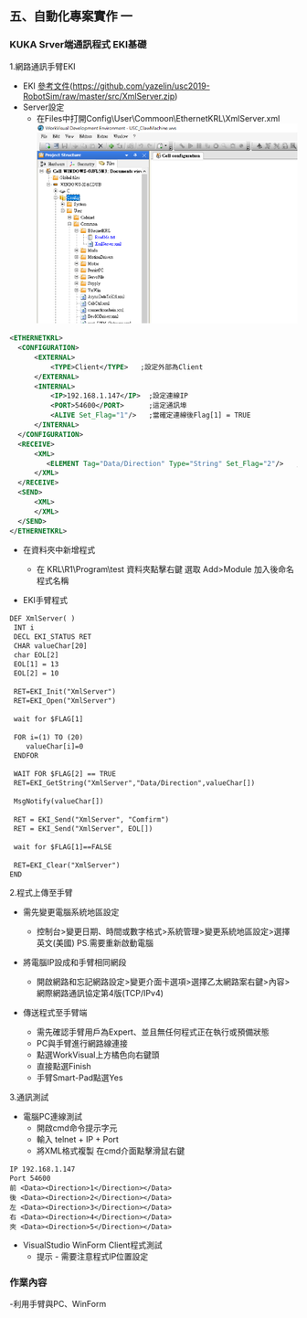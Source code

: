 ## 五、自動化專案實作 一
### KUKA Srver端通訊程式 EKI基礎

1.網路通訊手臂EKI
  - EKI [參考文件](http://www.wtech.com.tw/public/download/manual/kuka/krc4/KST-Ethernet-KRL-21-En.pdf)(https://github.com/yazelin/usc2019-RobotSim/raw/master/src/XmlServer.zip)
  - Server設定
	  - 在Files中打開Config\User\Commoon\EthernetKRL\XmlServer.xml
	  ![Image](./img/Demonstration2.PNG)

  ```xml
  <ETHERNETKRL>
	<CONFIGURATION>
		<EXTERNAL>
			<TYPE>Client</TYPE>   ;設定外部為Client
		</EXTERNAL>
		<INTERNAL>
			<IP>192.168.1.147</IP>	;設定連線IP
			<PORT>54600</PORT>		;這定通訊埠
			<ALIVE Set_Flag="1"/>	;當確定連線後Flag[1] = TRUE
		</INTERNAL>
	</CONFIGURATION>
	<RECEIVE>
		<XML>
		   <ELEMENT Tag="Data/Direction" Type="String" Set_Flag="2"/>	;設定接收到的資料 Tag="路徑" Type="資料型別" 接收資料後Flag[2]=TRUE
		</XML>
	</RECEIVE>
	<SEND>
		<XML>
		</XML>
	</SEND>
</ETHERNETKRL>
  ```

  - 在資料夾中新增程式
	  - 在 KRL\R1\Program\test 資料夾點擊右鍵 選取 Add>Module 加入後命名程式名稱


  - EKI手臂程式
  
  ```
DEF XmlServer( )
   INT i
   DECL EKI_STATUS RET
   CHAR valueChar[20]
   char EOL[2]
   EOL[1] = 13
   EOL[2] = 10
   
   RET=EKI_Init("XmlServer")
   RET=EKI_Open("XmlServer")
   
   wait for $FLAG[1]
   
   FOR i=(1) TO (20)
      valueChar[i]=0
   ENDFOR
   
   WAIT FOR $FLAG[2] == TRUE
   RET=EKI_GetString("XmlServer","Data/Direction",valueChar[])
   
   MsgNotify(valueChar[])
   
   RET = EKI_Send("XmlServer", "Comfirm")
   RET = EKI_Send("XmlServer", EOL[])
   
   wait for $FLAG[1]==FALSE
   
   RET=EKI_Clear("XmlServer")
END
  ```

2.程式上傳至手臂
- 需先變更電腦系統地區設定
	- 控制台>變更日期、時間或數字格式>系統管理>變更系統地區設定>選擇英文(美國)		         	PS.需要重新啟動電腦

- 將電腦IP設成和手臂相同網段
	- 開啟網路和忘記網路設定>變更介面卡選項>選擇乙太網路案右鍵>內容>網際網路通訊協定第4版(TCP/IPv4)
	
- 傳送程式至手臂端
	- 需先確認手臂用戶為Expert、並且無任何程式正在執行或預備狀態
	- PC與手臂進行網路線連接
	- 點選WorkVisual上方橘色向右鍵頭
	- 直接點選Finish
	- 手臂Smart-Pad點選Yes
	
3.通訊測試
- 電腦PC連線測試
	- 開啟cmd命令提示字元
	- 輸入 telnet + IP + Port
	- 將XML格式複製 在cmd介面點擊滑鼠右鍵
 ```
IP 192.168.1.147
Port 54600
前 <Data><Direction>1</Direction></Data>
後 <Data><Direction>2</Direction></Data>
左 <Data><Direction>3</Direction></Data>
右 <Data><Direction>4</Direction></Data>
夾 <Data><Direction>5</Direction></Data>
```

- VisualStudio WinForm Client程式測試
	- 提示 - 需要注意程式IP位置設定


### 作業內容
-利用手臂與PC、WinForm

<!--stackedit_data:
eyJoaXN0b3J5IjpbLTM0MzIxNDkxNywtMTM4NDI4NjY3NCwxNz
g3ODM4MjU1LDE3MzY3Mzg1OTEsLTE5MjQ4MzgyODgsMTg4MTI3
MTQyNSw4NjA4NDE5MjMsLTkyODU4NDU4MiwxNjUzMjA2MTE5LC
0yMDI2NzM4Mjk0LDE3NDY2NDAxNjMsMTc0OTY2NzEwNywxODEx
MTY1NTkyXX0=
-->
